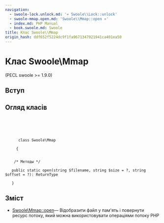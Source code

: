 ```yaml
---
navigation:
  - swoole-lock.unlock.md: '« Swoole\\Lock::unlock'
  - swoole-mmap.open.md: 'Swoole\\Mmap::open »'
  - index.md: PHP Manual
  - book.swoole.md: Swoole
title: Клас Swoole\\Mmap
origin_hash: ddf652f5224dc9f1fa9671347921941ca401ea50
---
```

# Клас Swoole\\Mmap

(PECL swoole >= 1.9.0)

## Вступ

## Огляд класів

```classsynopsis



    
     
      class Swoole\Mmap
     
     {


    /* Методы */
    
   public static open(string $filename, string $size = ?, string $offset = ?): ReturnType

   }
```

## Зміст

-   [Swoole\\Mmap::open](swoole-mmap.open.md)— Відобразити файл у пам'ять і повернути ресурс потоку, який можна використовувати операціями потоку PHP
